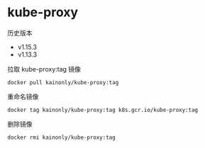 # kube-proxy

历史版本

- v1.15.3
- v1.13.3

拉取 kube-proxy:tag 镜像

```shell
docker pull kainonly/kube-proxy:tag
```

重命名镜像

```shell
docker tag kainonly/kube-proxy:tag k8s.gcr.io/kube-proxy:tag
```

删除镜像

```shell
docker rmi kainonly/kube-proxy:tag
```
